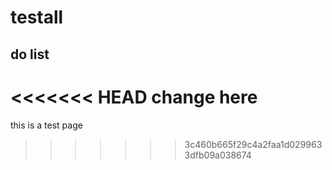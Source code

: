 # testall
## do list
<<<<<<< HEAD
change here
=======
this is a test page
>>>>>>> 3c460b665f29c4a2faa1d0299633dfb09a038674
